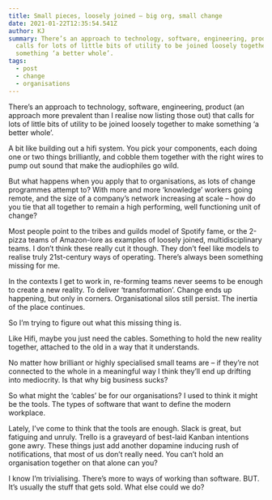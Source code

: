 ```yaml
---
title: Small pieces, loosely joined – big org, small change
date: 2021-01-22T12:35:54.541Z
author: KJ
summary: There’s an approach to technology, software, engineering, product that
  calls for lots of little bits of utility to be joined loosely together to make
  something ‘a better whole’.
tags:
  - post
  - change
  - organisations
---
```

There’s an approach to technology, software, engineering, product (an approach more prevalent than I realise now listing those out) that calls for lots of little bits of utility to be joined loosely together to make something ‘a better whole’.

A bit like building out a hifi system. You pick your components, each doing one or two things brilliantly, and cobble them together with the right wires to pump out sound that make the audiophiles go wild.

But what happens when you apply that to organisations, as lots of change programmes attempt to? With more and more ‘knowledge’ workers going remote, and the size of a company’s network increasing at scale – how do you tie that all together to remain a high performing, well functioning unit of change?

Most people point to the tribes and guilds model of Spotify fame, or the 2-pizza teams of Amazon-lore as examples of loosely joined, multidisciplinary teams. I don’t think these really cut it though. They don’t feel like models to realise truly 21st-century ways of operating. There’s always been something missing for me.

In the contexts I get to work in, re-forming teams never seems to be enough to create a new reality. To deliver ‘transformation’. Change ends up happening, but only in corners. Organisational silos still persist. The inertia of the place continues.

So I’m trying to figure out what this missing thing is.

Like Hifi, maybe you just need the cables. Something to hold the new reality together, attached to the old in a way that it understands.

No matter how brilliant or highly specialised small teams are – if they’re not connected to the whole in a meaningful way I think they’ll end up drifting into mediocrity. Is that why big business sucks?

So what might the ‘cables’ be for our organisations? I used to think it might be the tools. The types of software that want to define the modern workplace.

Lately, I’ve come to think that the tools are enough. Slack is great, but fatiguing and unruly. Trello is a graveyard of best-laid Kanban intentions gone awry. These things just add another dopamine inducing rush of notifications, that most of us don’t really need. You can’t hold an organisation together on that alone can you?

I know I’m trivialising. There’s more to ways of working than software. BUT. It’s usually the stuff that gets sold. What else could we do?